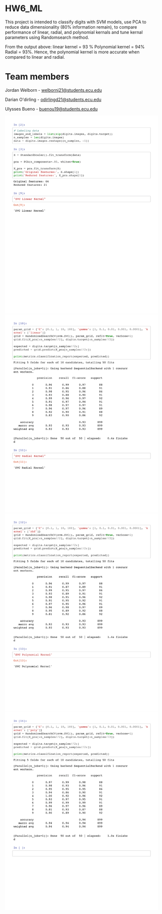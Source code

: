 # HW6_ML
This project is intended to classify digits with SVM models, use PCA to reduce data dimensionality (80% information remain), to compare performance of linear, radial, and polynomial kernals and tune kernal parameters using Randomsearch method.

From the output above: linear kernel = 93 % Polynomial kernel = 94% Radial = 93%. Hence, the polynomial kernel is more accurate when compared to linear and radial.

# Team members
Jordan Welborn - welbornj21@students.ecu.edu

Darian O'dirling - odirlingd21@students.ecu.edu

Ulysses Bueno - buenou19@students.ecu.edu

![Screenshot](ml2.png)
![Screenshot](ml3.png)
![Screenshot](ml4.png)
![Screenshot](ml5.png)
